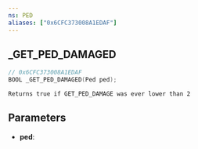 ```yaml
---
ns: PED
aliases: ["0x6CFC373008A1EDAF"]
---
```

## _GET_PED_DAMAGED

```c
// 0x6CFC373008A1EDAF
BOOL _GET_PED_DAMAGED(Ped ped);
```

```
Returns true if GET_PED_DAMAGE was ever lower than 2
```

## Parameters
* **ped**:

